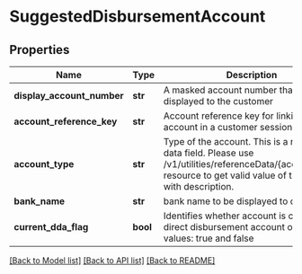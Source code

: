 # SuggestedDisbursementAccount

## Properties
Name | Type | Description | Notes
------------ | ------------- | ------------- | -------------
**display_account_number** | **str** | A masked account number that can be displayed to the customer | [optional] 
**account_reference_key** | **str** | Account reference key for linking account in a customer session. | [optional] 
**account_type** | **str** | Type of the account. This is a reference data field. Please use /v1/utilities/referenceData/{accountType} resource to get valid value of this field with description. | [optional] 
**bank_name** | **str** | bank name to be displayed to customer | [optional] 
**current_dda_flag** | **bool** | Identifies whether account is current direct disbursement account or not. Valid values: true and false | [optional] 

[[Back to Model list]](../README.md#documentation-for-models) [[Back to API list]](../README.md#documentation-for-api-endpoints) [[Back to README]](../README.md)

